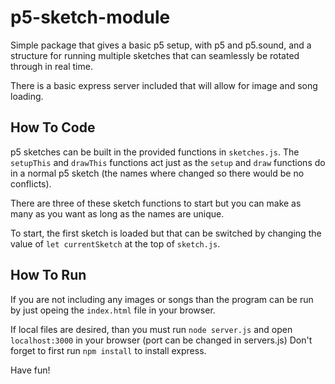 # p5-sketch-module

Simple package that gives a basic p5 setup, with p5 and p5.sound, and a structure for running multiple sketches that can seamlessly be rotated through in real time.

There is a basic express server included that will allow for image and song loading.

## How To Code

p5 sketches can be built in the provided functions in `sketches.js`. The `setupThis` and `drawThis` functions act just as the `setup` and `draw` functions do in a normal p5 sketch (the names where changed so there would be no conflicts). 

There are three of these sketch functions to start but you can make as many as you want as long as the names are unique. 

To start, the first sketch is loaded but that can be switched by changing the value of `let currentSketch` at the top of `sketch.js`.

## How To Run

If you are not including any images or songs than the program can be run by just opeing the `index.html` file in your browser. 

If local files are desired, than you must run `node server.js` and open `localhost:3000` in your browser (port can be changed in servers.js) Don't forget to first run `npm install` to install express.

Have fun!
